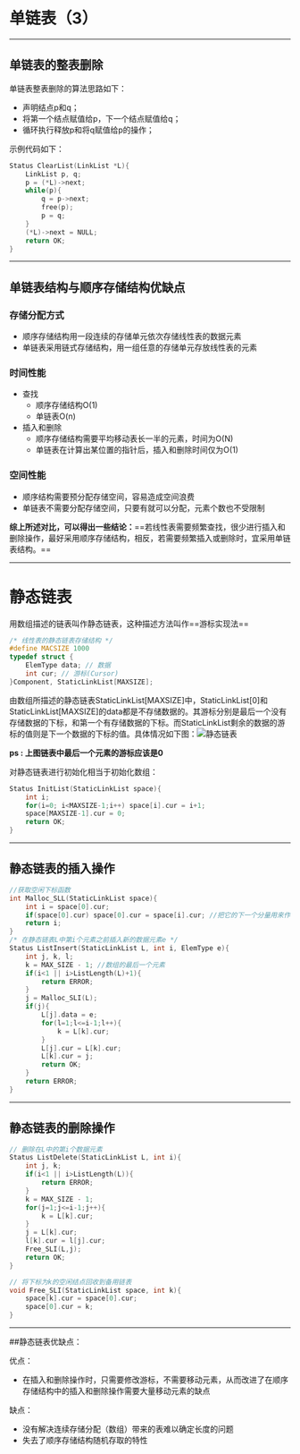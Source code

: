 # 单链表（3）

---

## 单链表的整表删除

单链表整表删除的算法思路如下：

- 声明结点p和q；
- 将第一个结点赋值给p，下一个结点赋值给q；
- 循环执行释放p和将q赋值给p的操作；

示例代码如下：

```c
Status ClearList(LinkList *L){
    LinkList p, q;
    p = (*L)->next;
    while(p){
        q = p->next;
        free(p);
        p = q;
    }
    (*L)->next = NULL;
    return OK;
}
```

---

## 单链表结构与顺序存储结构优缺点

### 存储分配方式

- 顺序存储结构用一段连续的存储单元依次存储线性表的数据元素
- 单链表采用链式存储结构，用一组任意的存储单元存放线性表的元素

### 时间性能

- 查找
  - 顺序存储结构O(1)
  - 单链表O(n)
- 插入和删除
  - 顺序存储结构需要平均移动表长一半的元素，时间为O(N)
  - 单链表在计算出某位置的指针后，插入和删除时间仅为O(1)

### 空间性能

- 顺序结构需要预分配存储空间，容易造成空间浪费
- 单链表不需要分配存储空间，只要有就可以分配，元素个数也不受限制

**综上所述对比，可以得出一些结论：**==若线性表需要频繁查找，很少进行插入和删除操作，最好采用顺序存储结构，相反，若需要频繁插入或删除时，宜采用单链表结构。==

---

# 静态链表

用数组描述的链表叫作静态链表，这种描述方法叫作==游标实现法==

```c
/* 线性表的静态链表存储结构 */
#define MACSIZE 1000
typedef struct {
    ElemType data; // 数据
    int cur; // 游标(Cursor)
}Component, StaticLinkList[MAXSIZE];
```

由数组所描述的静态链表StaticLinkList[MAXSIZE]中，StaticLinkList[0]和StaticLinkList[MAXSIZE]的data都是不存储数据的。其游标分别是最后一个没有存储数据的下标，和第一个有存储数据的下标。而StaticLinkList剩余的数据的游标的值则是下一个数据的下标的值。具体情况如下图：![静态链表](https://github.com/sinbasarafollower/pratice_code/blob/master/%E6%95%B0%E6%8D%AE%E7%BB%93%E6%9E%84%E5%92%8C%E7%AE%97%E6%B3%95%E7%AC%94%E8%AE%B0/%E9%9D%99%E6%80%81%E9%93%BE%E8%A1%A8.png)

**ps : 上图链表中最后一个元素的游标应该是0**

对静态链表进行初始化相当于初始化数组：

```c
Status InitList(StaticLinkList space){
    int i;
    for(i=0; i<MAXSIZE-1;i++) space[i].cur = i+1;
    space[MAXSIZE-1].cur = 0;
    return OK;
}
```

---

## 静态链表的插入操作

```c
//获取空闲下标函数
int Malloc_SLL(StaticLinkList space){
    int i = space[0].cur;
    if(space[0].cur) space[0].cur = space[i].cur; //把它的下一个分量用来作为备用
    return i;
}
/* 在静态链表L中第i个元素之前插入新的数据元素e */
Status ListInsert(StaticLinkList L, int i, ElemType e){
    int j, k, l;
    k = MAX_SIZE - 1; //数组的最后一个元素
    if(i<1 || i>ListLength(L)+1){
        return ERROR;
    }
    j = Malloc_SLI(L);
    if(j){
        L[j].data = e;
        for(l=1;l<=i-1;l++){
            k = L[k].cur;
        }
        L[j].cur = L[k].cur;
        L[k].cur = j;
        return OK;
    }
    return ERROR;
}
```

---

## 静态链表的删除操作

```c
// 删除在L中的第i个数据元素
Status ListDelete(StaticLinkList L, int i){
    int j, k;
    if(i<1 || i>ListLength(L)){
        return ERROR;
    }
    k = MAX_SIZE - 1;
    for(j=1;j<=i-1;j++){
        k = L[k].cur;
    }
    j = L[k].cur;
    l[k].cur = l[j].cur;
    Free_SLI(L,j);
    return OK;
}

// 将下标为k的空闲结点回收到备用链表
void Free_SLI(StaticLinkList space, int k){
    space[k].cur = space[0].cur;
    space[0].cur = k;
}
```

---

##静态链表优缺点：

优点：

- 在插入和删除操作时，只需要修改游标，不需要移动元素，从而改进了在顺序存储结构中的插入和删除操作需要大量移动元素的缺点

缺点：

- 没有解决连续存储分配（数组）带来的表难以确定长度的问题
- 失去了顺序存储结构随机存取的特性